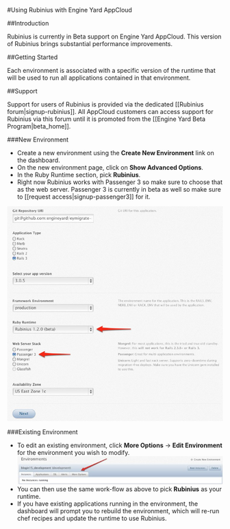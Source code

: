 #Using Rubinius with Engine Yard AppCloud

##Introduction

Rubinius is currently in Beta support on Engine Yard AppCloud. This version of Rubinius brings substantial performance improvements.

##Getting Started

Each environment is associated with a specific version of the runtime that will be used to run all applications contained in that environment.

##Support

Support for users of Rubinius is provided via the dedicated [[Rubinius forum|signup-rubinius]]. All AppCloud customers can access support for Rubinius via this forum until it is promoted from the [[Engine Yard Beta Program|beta_home]].

###New Environment

  - Create a new environment using the **Create New Environment** link on the dashboard.
  - On the new environment page, click on **Show Advanced Options**.
  - In the Ruby Runtime section, pick **Rubinius**.
  - Right now Rubinius works with Passenger 3 so make sure to choose that as the web server. Passenger 3 is currently in beta as well so make sure to [[request access|signup-passenger3]] for it.

![Figure 1](images/rubinius_environment.jpg)

###Existing Environment

  - To edit an existing environment, click **More Options** -> **Edit Environment** for the environment you wish to modify.![Figure 2](images/existing_environment.jpg)
  - You can then use the same work-flow as above to pick **Rubinius** as your runtime.
  - If you have existing applications running in the environment, the dashboard will prompt you to rebuild the environment, which will re-run chef recipes and update the runtime to use Rubinius.
